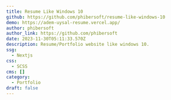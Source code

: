 ```yaml
---
title: Resume Like Windows 10
github: https://github.com/phibersoft/resume-like-windows-10
demo: https://adem-uysal-resume.vercel.app/
author: phibersoft
author_link: https://github.com/phibersoft
date: 2023-11-30T05:11:33.570Z
description: Resume/Portfolio website like windows 10.
ssg:
  - Nextjs
css:
  - SCSS
cms: []
category:
  - Portfolio
draft: false
---
```

